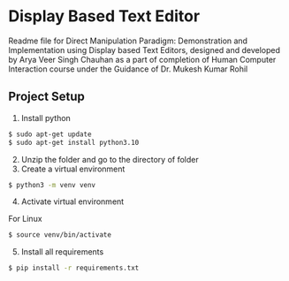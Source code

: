 # Display Based Text Editor
Readme file for Direct Manipulation Paradigm: Demonstration and Implementation using Display based Text Editors, designed and developed by Arya Veer Singh Chauhan as a part of completion of Human Computer Interaction course under the Guidance of Dr. Mukesh Kumar Rohil
## Project Setup

1. Install python

``` bash
$ sudo apt-get update
$ sudo apt-get install python3.10
```
2. Unzip the folder and go to the directory of folder
3. Create a virtual environment

``` bash
$ python3 -m venv venv
```
4. Activate virtual environment

For Linux
``` bash
$ source venv/bin/activate
```

5. Install all requirements
``` bash
$ pip install -r requirements.txt
```
